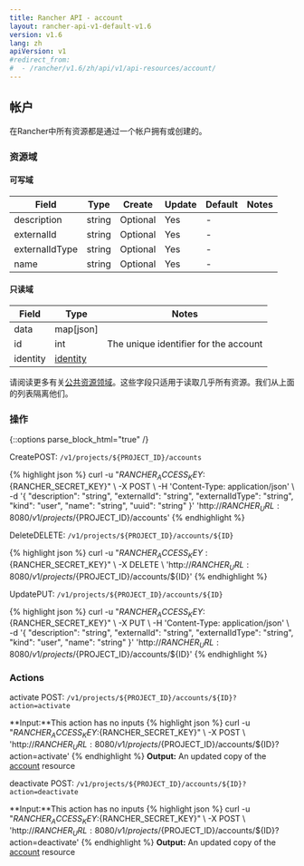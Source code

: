 ```yaml
---
title: Rancher API - account
layout: rancher-api-v1-default-v1.6
version: v1.6
lang: zh
apiVersion: v1
#redirect_from:
#  - /rancher/v1.6/zh/api/v1/api-resources/account/
---
```


## 帐户

在Rancher中所有资源都是通过一个帐户拥有或创建的。

### 资源域	

#### 可写域

| Field          | Type   | Create   | Update | Default | Notes |
| -------------- | ------ | -------- | ------ | ------- | ----- |
| description    | string | Optional | Yes    | -       |       |
| externalId     | string | Optional | Yes    | -       |       |
| externalIdType | string | Optional | Yes    | -       |       |
| name           | string | Optional | Yes    | -       |       |


#### 只读域

| Field    | Type                                     | Notes                                 |
| -------- | ---------------------------------------- | ------------------------------------- |
| data     | map[json]                                |                                       |
| id       | int                                      | The unique identifier for the account |
| identity | [identity]({{site.baseurl}}/rancher/{{page.version}}/{{page.lang}}/api/{{page.apiVersion}}/api-resources/identity/) |                                       |




请阅读更多有关[公共资源领域]({{site.baseurl}}/rancher/{{page.version}}/{{page.lang}}/api/{{page.apiVersion}}//common/)。这些字段只适用于读取几乎所有资源。我们从上面的列表隔离他们。

### 操作
{::options parse_block_html="true" /}

CreatePOST: `/v1/projects/${PROJECT_ID}/accounts`

{% highlight json %} curl -u "${RANCHER_ACCESS_KEY}:${RANCHER_SECRET_KEY}" \ -X POST \ -H 'Content-Type: application/json' \ -d '{ "description": "string", "externalId": "string", "externalIdType": "string", "kind": "user", "name": "string", "uuid": "string" }' 'http://${RANCHER_URL}:8080/v1/projects/${PROJECT_ID}/accounts' {% endhighlight %}

DeleteDELETE: `/v1/projects/${PROJECT_ID}/accounts/${ID}`

{% highlight json %} curl -u "${RANCHER_ACCESS_KEY}:​${RANCHER_SECRET_KEY}" \ -X DELETE \ 'http://${RANCHER_URL}:8080/v1/projects/​${PROJECT_ID}/accounts/${ID}' {% endhighlight %}

UpdatePUT: `/v1/projects/${PROJECT_ID}/accounts/${ID}`

{% highlight json %} curl -u "${RANCHER_ACCESS_KEY}:${RANCHER_SECRET_KEY}" \ -X PUT \ -H 'Content-Type: application/json' \ -d '{ "description": "string", "externalId": "string", "externalIdType": "string", "kind": "user", "name": "string" }' 'http://${RANCHER_URL}:8080/v1/projects/${PROJECT_ID}/accounts/${ID}' {% endhighlight %}



### Actions

activate POST: `/v1/projects/${PROJECT_ID}/accounts/${ID}?action=activate`

**Input:**This action has no inputs 
{% highlight json %} curl -u "${RANCHER_ACCESS_KEY}:${RANCHER_SECRET_KEY}" \ -X POST \ 'http://${RANCHER_URL}:8080/v1/projects/${PROJECT_ID}/accounts/${ID}?action=activate' {% endhighlight %} 
**Output:** An updated copy of the [account](http://git.oschina.net/hongxl/rancher.github.io/blob/master/rancher/v1.6/en/api/v1/api-resources/account/%7B%7Bsite.baseurl%7D%7D/rancher/%7B%7Bpage.version%7D%7D/%7B%7Bpage.lang%7D%7D/api/%7B%7Bpage.apiVersion%7D%7D/api-resources/account/) resource

deactivate POST: `/v1/projects/${PROJECT_ID}/accounts/${ID}?action=deactivate`

**Input:**This action has no inputs 
{% highlight json %} curl -u "${RANCHER_ACCESS_KEY}:${RANCHER_SECRET_KEY}" \ -X POST \ 'http://${RANCHER_URL}:8080/v1/projects/${PROJECT_ID}/accounts/${ID}?action=deactivate' {% endhighlight %} 
**Output:** An updated copy of the [account](http://git.oschina.net/hongxl/rancher.github.io/blob/master/rancher/v1.6/en/api/v1/api-resources/account/%7B%7Bsite.baseurl%7D%7D/rancher/%7B%7Bpage.version%7D%7D/%7B%7Bpage.lang%7D%7D/api/%7B%7Bpage.apiVersion%7D%7D/api-resources/account/) resource


